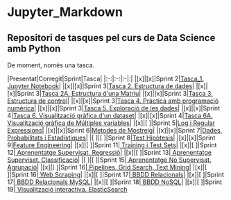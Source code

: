 # Jupyter_Markdown

## Repositori de tasques pel curs de Data Science amb Python


De moment, només una tasca.  

|Presentat|Corregit|Sprint|Tasca|
|:-:|:-:|:-|:|
|[x]|[x]|Sprint 2|[Tasca_1. Jupyter Notebook]('file://./tasca_1/tasca_1.ipynb')|
|[x]|[x]|Sprint 3|[Tasca 2. Estructura de dades]('file://./tasca_2/tasca_2.ipynb')|
|[x]|[x]|Sprint 3|[Tasca 2A. Estructura d'una Matriu]('file://./tasca_2/tasca_2A.ipynb')|
|[x]|[x]|Sprint 3|[Tasca 3. Estructura de control]('file://./tasca_3/tasca_3.ipynb')|
|[x]|[x]|Sprint 3|[Tasca 4. Pràctica amb programació numèrica]('file://./tasca_4/tasca_4.ipynb')|
|[x]|[x]|Sprint 3|[Tasca 5. Exploració de les dades]('file://./tasca_5/tasca_5.ipynb')|
|[x]|[x]|Sprint 4|[Tasca 6.  Visualització gràfica d'un dataset]('file://./tasca_6/tasca_6.ipynb')|
|[x]|[x]|Sprint 4|[Tasca 6A. Visualització gràfica de Múltiples variables]('file://./tasca_6/tasca_6A.ipynb')|
|[x]|[ ]|Sprint 5|[Log i Regular Expressions]('file://./tasca_7/tasca_7_log_i_re.ipynb')|
|[x]|[x]|Sprint 6|[Metodes de Mostreig]('file://./WIP/S6_Mètodes_de_mostreig.ipynb')|
|[x]|[x]|Sprint 7|[Dades, Probabilitats i Estadístiques]('file://./WIP/S7_Dades_Probabilitats_i_Estadístiques.ipynb')|
|[ ]|[ ]|Sprint 8|[Test Hipòtesis]('file://./WIP/S8_Test_Hipòtesis.ipynb')|
|[x]|[x]|Sprint 9|[Feature Engineering]('file://./WIP/S9_Feature_Engineering.ipynb')|
|[x]|[ ]|Sprint 11|[ Training i Test Sets]('file://./WIP/S11_Training_i_Test_Sets.ipynb')|
|[x]|[ ]|Sprint 12|[ Aprenentatge Supervisat. Regressió]('file://./WIP/S12_Aprenentatge_Supervisat_Regressions.ipynb')|
|[x]|[ ]|Sprint 13|[ Aprenentatge Supervisat. Classificació]('file://./WIP/S13_Aprenentatge_Supervisat_Classificació.ipynb')|
|[ ]|[ ]|Sprint 15|[ Aprenentatge No Supervisat. Agrupació]('file://./WIP/S15_Aprenentatge_No_Supervisat_Agrupació.ipynb')|
|[x]|[ ]|Sprint 16|[ Pipelines, Grid Search, Text Mining]('file://./WIP/S16_Pipelines_Grid_Search_i_Text_Mining.ipynb')|
|[x]|[ ]|Sprint 16|[ Web Scraping]('file://./WIP/S16_Web_Scraping.ipynb')|
|[x]|[ ]|Sprint 17|[ BBDD Relacionals]('file://./WIP/S17_Bases_de_Dades_Relacionals.ipynb')|
|[x]|[ ]|Sprint 17|[ BBDD Relacionals MySQL]('file://./WIP/S17_Base_de_Dades_MySQL.ipynb')|
|[x]|[ ]|Sprint 18|[ BBDD NoSQL]('file://./WIP/S18_Base_de_Dades_NoSQL.ipynb')|
|[x]|[ ]|Sprint 19|[ Visualització interactiva. ElasticSearch]('file://./WIP/S19_Visualització_interactiva_amb_ElasticSearch_Stack.ipynb')
